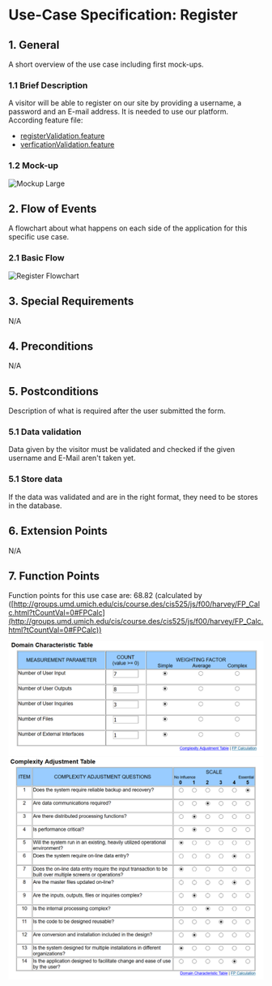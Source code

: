 # Use-Case Specification: Register

## 1. General

A short overview of the use case including first mock-ups.

### 1.1 Brief Description

A visitor will be able to register on our site by providing a username, a password and an
E-mail address. It is needed to use our platform.
According feature file:

  - [registerValidation.feature](https://github.com/phoenixfeder/fc-com/blob/master/frontend/features/registerValidation.feature)
  - [verficationValidation.feature](https://github.com/phoenixfeder/fc-com/blob/master/frontend/features/verificationValidation.feature)

### 1.2 Mock-up

![Mockup Large](https://github.com/phoenixfeder/fc-com/raw/master/UseCases/Register/RegisterMockupLarge.JPG)

## 2. Flow of Events

A flowchart about what happens on each side of the application for this specific use case.

### 2.1 Basic Flow

![Register Flowchart](https://github.com/phoenixfeder/fc-com/raw/master/UseCases/Register/RegisterFlowchart.png)

## 3. Special Requirements

N/A

## 4. Preconditions

N/A

## 5. Postconditions

Description of what is required after the user submitted the form.

### 5.1 Data validation

Data given by the visitor must be validated and checked if the given username and E-Mail aren't taken yet.

### 5.1 Store data

If the data was validated and are in the right format, they need to be stores in the database.

## 6. Extension Points

N/A

## 7. Function Points

Function points for this use case are: 68.82 (calculated by ([http://groups.umd.umich.edu/cis/course.des/cis525/js/f00/harvey/FP_Calc.html?tCountVal=0#FPCalc](http://groups.umd.umich.edu/cis/course.des/cis525/js/f00/harvey/FP_Calc.html?tCountVal=0#FPCalc))

![DCT](dct.png)
![CAT](cat.png)
